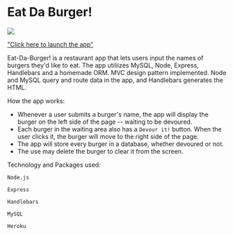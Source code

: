 # Eat Da Burger!

![](https://media.giphy.com/media/28OCvphvegHvIC8HE2/giphy.gif)

["Click here to launch the app"](https://eat-da-burger-01.herokuapp.com/)

Eat-Da-Burger! is a restaurant app that lets users input the names of burgers they'd like to eat. The app utiliizes MySQL, Node, Express, Handlebars and a homemade ORM. MVC design pattern implemented. Node and MySQL query and route data in the app, and Handlebars generates the HTML.


How the app works:
* Whenever a user submits a burger's name, the app will display the burger on the left side of the page -- waiting to be devoured.
* Each burger in the waiting area also has a `Devour it!` button. When the user clicks it, the burger will move to the right side of the page.
* The app will store every burger in a database, whether devoured or not.
* The use may delete the burger to clear it from the screen.

Technology and Packages used:
    
    Node.js

    Express
    
    Handlebars

    MySQL

    Heroku

  
